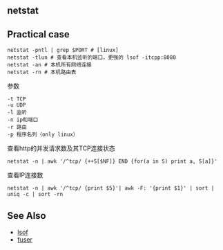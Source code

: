 netstat
---

## Practical case
```
netstat -pntl | grep $PORT # [linux]
netstat -tlun # 查看本机监听的端口，更强的 lsof -itcpp:8080
netstat -an # 本机所有网络连接
netstat -rn # 本机路由表
```

参数
```
-t TCP
-u UDP
-l 监听
-n ip和端口
-r 路由
-p 程序名列（only linux）
```

查看http的并发请求数及其TCP连接状态
```
netstat -n | awk '/^tcp/ {++S[$NF]} END {for(a in S) print a, S[a]}'
```

查看IP连接数
```
netstat -n | awk '/^tcp/ {print $5}'| awk -F: '{print $1}' | sort | uniq -c | sort -rn
```

## See Also
- [lsof](/soft/lsof.md)
- [fuser](/soft/fuser.md)
